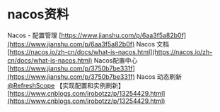 # nacos资料
Nacos - 配置管理
[https://www.jianshu.com/p/6aa3f5a82b0f](https://www.jianshu.com/p/6aa3f5a82b0f)
Nacos 文档
[https://nacos.io/zh-cn/docs/what-is-nacos.html](https://nacos.io/zh-cn/docs/what-is-nacos.html)
Nacos配置中心
[https://www.jianshu.com/p/3750b7be331f](https://www.jianshu.com/p/3750b7be331f)
Nacos 动态刷新[@RefreshScope](https://github.com/RefreshScope) 【实现配置和实例刷新】
[https://www.cnblogs.com/irobotzz/p/13254429.html](https://www.cnblogs.com/irobotzz/p/13254429.html)

